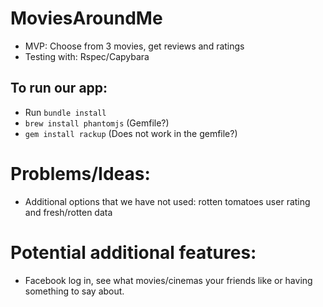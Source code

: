 # MoviesAroundMe
* MVP: Choose from 3 movies, get reviews and ratings
* Testing with: Rspec/Capybara

## To run our app:
* Run `bundle install`
* `brew install phantomjs` (Gemfile?)
* `gem install rackup` (Does not work in the gemfile?)

# Problems/Ideas:
* Additional options that we have not used: rotten tomatoes user rating and fresh/rotten data

# Potential additional features:
* Facebook log in, see what movies/cinemas your friends like or having something to say about.
